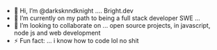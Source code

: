 - 👋 Hi, I’m @darksknndknight .... Bright.dev
- 🌱 I’m currently on my path to being a full stack developer SWE ... 
- 💞️ I’m looking to collaborate on ... open source projects, in javascript, node js and web development
- ⚡ Fun fact: ... i know how to code lol no shit

<!---
darksknndknight/darksknndknight is a ✨ special ✨ repository because its `README.md` (this file) appears on your GitHub profile.
You can click the Preview link to take a look at your changes.
--->
